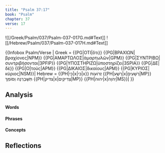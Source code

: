 ```yaml
---
title: "Psalm 37:17"
book: "Psalm"
chapter: 37
verse: 17
---
```

![[/Greek/Psalm/037/Psalm-037-017G.md#Text]]
![[/Hebrew/Psalm/037/Psalm-037-017H.md#Text]]

{{Infobox Psalm/Verse |
  Greek = {{PG|ΟΤΙ|ὅτι}} {{PG|ΒΡΑΧΙΩΝ|βραχίονες|NPM}} {{PG|ΑΜΑΡΤΩΛΟΣ|ἁμαρτωλῶν|GPM}} {{PG|ΣΥΝΤΡΙΒΩ|συντριβήσονται|3PFIP}} {{PG|ΥΠΟΣΤΗΡΙΖΩ|ὑποστηρίζει|3SPIA}} {{PG|ΔΕ|δὲ}} {{PG|Ο|τοὺς|APM}} {{PG|ΔΙΚΑΙΟΣ|δικαίους|APM}} {{PG|ΚΥΡΙΟΣ|κύριος|NSM}}|
  Hebrew = {{PH|כִּי|x|כִּי|x}}
זְרוֹעוֹת
{{PH|רָשָׁע|x|רְשָׁעִים|MP}}
תִּשָּׁבַרְנָה
וְסוֹמֵךְ
{{PH|צדיק|x|צַדִּיקִים|MP}} {{PH|יהוה|x|יְהוָה|MS}}׃|
}}

## Analysis

#### Words

#### Phrases

#### Concepts

## Reflections
